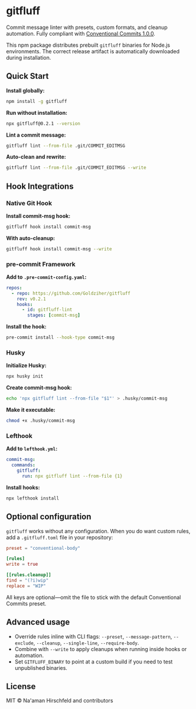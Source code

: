 # gitfluff

Commit message linter with presets, custom formats, and cleanup automation. Fully compliant with [Conventional Commits 1.0.0](https://www.conventionalcommits.org/en/v1.0.0/).

This npm package distributes prebuilt `gitfluff` binaries for Node.js environments. The correct release artifact is automatically downloaded during installation.

## Quick Start

**Install globally:**
```bash
npm install -g gitfluff
```

**Run without installation:**
```bash
npx gitfluff@0.2.1 --version
```

**Lint a commit message:**
```bash
gitfluff lint --from-file .git/COMMIT_EDITMSG
```

**Auto-clean and rewrite:**
```bash
gitfluff lint --from-file .git/COMMIT_EDITMSG --write
```

## Hook Integrations

### Native Git Hook

**Install commit-msg hook:**
```bash
gitfluff hook install commit-msg
```

**With auto-cleanup:**
```bash
gitfluff hook install commit-msg --write
```

### pre-commit Framework

**Add to `.pre-commit-config.yaml`:**
```yaml
repos:
  - repo: https://github.com/Goldziher/gitfluff
    rev: v0.2.1
    hooks:
      - id: gitfluff-lint
        stages: [commit-msg]
```

**Install the hook:**
```bash
pre-commit install --hook-type commit-msg
```

### Husky

**Initialize Husky:**
```bash
npx husky init
```

**Create commit-msg hook:**
```bash
echo 'npx gitfluff lint --from-file "$1"' > .husky/commit-msg
```

**Make it executable:**
```bash
chmod +x .husky/commit-msg
```

### Lefthook

**Add to `lefthook.yml`:**
```yaml
commit-msg:
  commands:
    gitfluff:
      run: npx gitfluff lint --from-file {1}
```

**Install hooks:**
```bash
npx lefthook install
```

## Optional configuration

`gitfluff` works without any configuration. When you do want custom rules, add a `.gitfluff.toml` file in your repository:

```toml
preset = "conventional-body"

[rules]
write = true

[[rules.cleanup]]
find = "(?i)wip"
replace = "WIP"
```

All keys are optional—omit the file to stick with the default Conventional Commits preset.

## Advanced usage

- Override rules inline with CLI flags: `--preset`, `--message-pattern`, `--exclude`, `--cleanup`, `--single-line`, `--require-body`.
- Combine with `--write` to apply cleanups when running inside hooks or automation.
- Set `GITFLUFF_BINARY` to point at a custom build if you need to test unpublished binaries.

## License

MIT © Na'aman Hirschfeld and contributors
